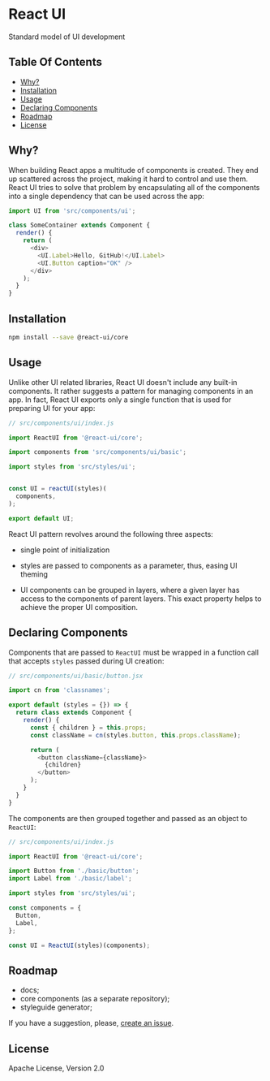 # React UI

Standard model of UI development


## Table Of Contents

* [Why?](#why)
* [Installation](#installation)
* [Usage](#usage)
* [Declaring Components](#declaring-components)
* [Roadmap](#roadmap)
* [License](#license)


## Why?

When building React apps a multitude of components is created. They end up scattered across the project, making it hard to control and use them. React UI tries to solve that problem by encapsulating all of the components into a single dependency that can be used across the app:

```javascript
import UI from 'src/components/ui';

class SomeContainer extends Component {
  render() {
    return (
      <div>
      	<UI.Label>Hello, GitHub!</UI.Label>
      	<UI.Button caption="OK" />
      </div>
    );
  }
}
```


## Installation

```sh
npm install --save @react-ui/core
```

## Usage

Unlike other UI related libraries, React UI doesn't include any built-in components. It rather suggests a pattern for managing components in an app. In fact, React UI exports only a single function that is used for preparing UI for your app:

```javascript
// src/components/ui/index.js

import ReactUI from '@react-ui/core';

import components from 'src/components/ui/basic';

import styles from 'src/styles/ui';


const UI = reactUI(styles)(
  components,
);

export default UI;
```

React UI pattern revolves around the following three aspects:

  * single point of initialization

  * styles are passed to components as a parameter, thus, easing UI theming

  * UI components can be grouped in layers, where a given layer has access to the components of parent layers. This exact property helps to achieve the proper UI composition.


## Declaring Components

Components that are passed to `ReactUI` must be wrapped in a function call that accepts `styles` passed during UI creation:

```javascript
// src/components/ui/basic/button.jsx

import cn from 'classnames';

export default (styles = {}) => {
  return class extends Component {
    render() {
      const { children } = this.props;
      const className = cn(styles.button, this.props.className);

      return (
        <button className={className}>
          {children}
        </button>
      );
    }
  }
}
```

The components are then grouped together and passed as an object to `ReactUI`:

```javascript
// src/components/ui/index.js

import ReactUI from '@react-ui/core';

import Button from './basic/button';
import Label from './basic/label';

import styles from 'src/styles/ui';

const components = {
  Button,
  Label,
};

const UI = ReactUI(styles)(components);
```


## Roadmap

* docs;
* core components (as a separate repository);
* styleguide generator;

If you have a suggestion, please, [create an issue](https://github.com/jqestate/react-ui/issues/new).


## License

Apache License, Version 2.0
